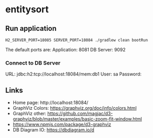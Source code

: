 # entitysort

## Run application
```
H2_SERVER_PORT=18085 SERVER_PORT=18084 ./gradlew clean bootRun
```
The default ports are:
Application: 8081
DB Server: 9092

### Connect to DB Server
URL: jdbc:h2:tcp://localhost:18084/mem:db1
User: sa
Password: <empty>

## Links
- Home page: http://localhost:18084/
- GraphViz Colors: https://graphviz.org/doc/info/colors.html
- GraphViz other: https://github.com/magjac/d3-graphviz/blob/master/examples/basic-zoom-fit-window.html
- https://www.npmjs.com/package/d3-graphviz
- DB Diagram IO: https://dbdiagram.io/d
